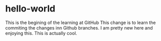 # hello-world
This is the begining of the learning at GitHub
This change is to learn the commiting the changes inn Github branches. I am pretty new here and enjoying this. This is actually cool.
